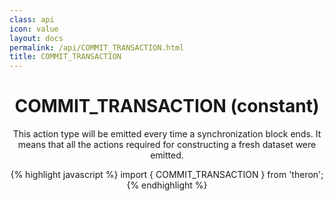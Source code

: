 ```yaml
---
class: api
icon: value
layout: docs
permalink: /api/COMMIT_TRANSACTION.html
title: COMMIT_TRANSACTION
---
```


<header class="summary" markdown="1">

# COMMIT_TRANSACTION (constant)

This action type will be emitted every time a synchronization block ends. It
means that all the actions required for constructing a fresh dataset were emitted.

{% highlight javascript %}
import { COMMIT_TRANSACTION } from 'theron';
{% endhighlight %}

</header>
